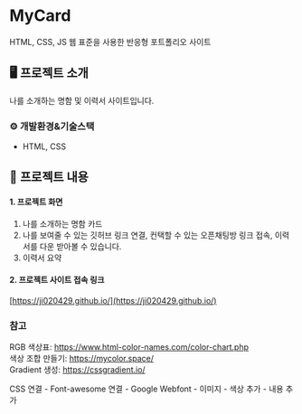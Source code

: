 # MyCard
HTML, CSS, JS 웹 표준을 사용한 반응형 포트폴리오 사이트

## 🖥️ 프로젝트 소개
나를 소개하는 명함 및 이력서 사이트입니다.
<br>

### ⚙️ 개발환경&기술스택
- HTML, CSS

## 📌 프로젝트 내용
#### 1. 프로젝트 화면
1) 나를 소개하는 명함 카드
2) 나를 보여줄 수 있는 깃허브 링크 연결, 컨택할 수 있는 오픈채팅방 링크 접속, 이력서를 다운 받아볼 수 있습니다.
3) 이력서 요약

#### 2. 프로젝트 사이트 접속 링크
[https://ji020429.github.io/](https://ji020429.github.io/)

### 참고
RGB 색상표: https://www.html-color-names.com/color-chart.php
</br>
색상 조합 만들기: https://mycolor.space/
</br>
Gradient 생성: https://cssgradient.io/
</br>

CSS 연결 - Font-awesome 연결 - Google Webfont - 이미지 - 색상 추가 - 내용 추가
